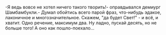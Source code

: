   -Я ведь вовсе не хотел ничего такого творить!- оправдывался демиург Шамбамбукли.- Думал обойтись всего парой фраз, что-нибудь эдакое, лаконичное и многозначительное. Скажем, "да будет Свет!" - и всё, и хватит. Одно речение, максимум два. Ну ладно, пускай десять, но не больше того! А оно как пошло-поехало...      